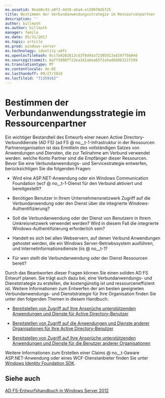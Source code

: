 ```yaml
---
ms.assetid: 9eab8c43-a0f2-4d19-a5a4-e1399f0d5f25
title: Bestimmen der Verbundanwendungsstrategie im Ressourcenpartner
description: ''
author: billmath
ms.author: billmath
manager: femila
ms.date: 05/31/2017
ms.topic: article
ms.prod: windows-server
ms.technology: identity-adfs
ms.openlocfilehash: 0cc7a9202813cd3f8d45a72305d13ad197f5b04d
ms.sourcegitcommit: 6aff3d88ff22ea141a6ea6572a5ad8dd6321f199
ms.translationtype: MT
ms.contentlocale: de-DE
ms.lasthandoff: 09/27/2019
ms.locfileid: "71359162"
---
```

# <a name="determine-your-federated-application-strategy-in-the-resource-partner"></a>Bestimmen der Verbundanwendungsstrategie im Ressourcenpartner

Ein wichtiger Bestandteil des Entwurfs einer neuen Active Directory-Verbunddienste (AD FS) \(ad FS @ no__t-1-Infrastruktur in der Ressourcen Partnerorganisation ist das Ermitteln des vollständigen Satzes von Anwendungen und Diensten, die zur Teilnahme am Verbund verwendet werden. welche Konto Partner sind die Empfänger dieser Ressourcen. Bevor Sie eine Verbundanwendungs- und Servicestrategie entwerfen, berücksichtigen Sie die folgenden Fragen:  
  
-   Wird eine ASP.NET-Anwendung oder ein Windows Communication Foundation \(wcf @ no__t-1-Dienst für den Verbund aktiviert und bereitgestellt?  
  
-   Benötigen Benutzer in Ihrem Unternehmensnetzwerk Zugriff auf die Verbundanwendung oder den Dienst über die integrierte Windows-Authentifizierung?  
  
-   Soll die Verbundanwendung oder der Dienst von Benutzern in Ihrem Umkreisnetzwerk verwendet werden? Wird in diesem Fall die integrierte Windows-Authentifizierung erforderlich sein?  
  
-   Handelt es sich bei allen Webservern, auf denen Verbund Anwendungen gehostet werden, die ein Windows Server-Betriebssystem ausführen, und Internetinformationsdienste \(iis @ no__t-1?  
  
-   Für wen stellt die Verbundanwendung oder der Dienst Ressourcen bereit?  
  
Durch das Beantworten dieser Fragen können Sie einen soliden AD FS Entwurf planen. Sie trägt auch dazu bei, eine Verbundanwendungs- und Dienststrategie zu erstellen, die kostengünstig ist und ressourceneffizient ist. Weitere Informationen zum Entwerfen der am besten geeigneten Verbundanwendungs- und Dienststrategie für Ihre Organisation finden Sie unter den folgenden Themen in diesem Handbuch:  
  
-   [Bereitstellen von Zugriff auf Ihre Ansprüche unterstützenden Anwendungen und Dienste für Active Directory-Benutzer](Provide-Your-Active-Directory-Users-Access-to-Your-Claims-Aware-Applications-and-Services.md)  
  
-   [Bereitstellen von Zugriff auf die Anwendungen und Dienste anderer Organisationen für Ihre Active Directory-Benutzer](Provide-Your-Active-Directory-Users-Access-to-the-Applications-and-Services-of-Other-Organizations.md)  
  
-   [Bereitstellen von Zugriff auf Ihre Ansprüche unterstützenden Anwendungen und Dienste für die Benutzer anderer Organisationen](Provide-Users-in-Another-Organization-Access-to-Your-Claims-Aware-Applications-and-Services.md)  
  
Weitere Informationen zum Erstellen einer Claims @ no__t-0aware ASP.NET-Anwendung oder eines WCF-Dienstanbieter finden Sie unter [Windows Identity Foundation SDK](https://go.microsoft.com/fwlink/?LinkId=122266).  
  
## <a name="see-also"></a>Siehe auch
[AD FS-Entwurfshandbuch in Windows Server 2012](AD-FS-Design-Guide-in-Windows-Server-2012.md)

